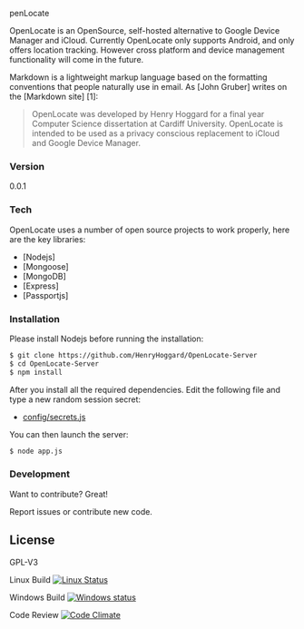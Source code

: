 penLocate

OpenLocate is an OpenSource, self-hosted alternative to Google Device Manager and iCloud. Currently OpenLocate only supports Android, and only offers location tracking. However cross platform and device management functionality will come in the future.

Markdown is a lightweight markup language based on the formatting conventions that people naturally use in email.  As [John Gruber] writes on the [Markdown site] [1]:

> OpenLocate was developed by Henry Hoggard 
> for a final year Computer Science dissertation
> at Cardiff University.
> OpenLocate is intended to be used as a privacy conscious replacement 
> to iCloud and Google Device Manager.


### Version
0.0.1

### Tech

OpenLocate uses a number of open source projects to work properly, here are the key libraries:

* [Nodejs] 
* [Mongoose]
* [MongoDB]
* [Express]
* [Passportjs]

### Installation

Please install Nodejs before running the installation:


```sh
$ git clone https://github.com/HenryHoggard/OpenLocate-Server
$ cd OpenLocate-Server
$ npm install
```
After you install all the required dependencies. Edit the following file and type a new random session secret:
* [config/secrets.js](https://github.com/HenryHoggard/OpenLocate-Server/blob/master/config/secrets.js)

You can then launch the server:
```sh
$ node app.js
```



### Development

Want to contribute? Great! 

Report issues or contribute new code.


License
----

GPL-V3


Linux Build
[![Linux Status](https://magnum.travis-ci.com/HenryHoggard/OpenLocate-Server.svg?token=gcgF4x4zUmN7ws9HiZEs)](https://magnum.travis-ci.com/HenryHoggard/OpenLocate-Server)

Windows Build
[![Windows status](https://ci.appveyor.com/api/projects/status/na5b5k29e6klw6l0?svg=true)](https://ci.appveyor.com/project/HenryHoggard/openlocate-server)

Code Review
[![Code Climate](https://codeclimate.com/repos/5538c805e30ba04c29000785/badges/8c01c787a5291ebf13bf/gpa.svg)](https://codeclimate.com/repos/5538c805e30ba04c29000785/feed)



